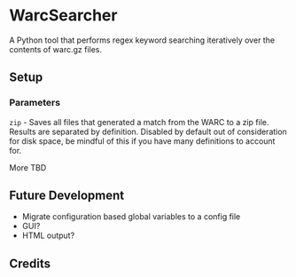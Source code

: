 # WarcSearcher
A Python tool that performs regex keyword searching iteratively over the contents of warc.gz files.

## Setup
### Parameters
`zip` - Saves all files that generated a match from the WARC to a zip file. Results are separated by definition. Disabled by default out of consideration for disk space, be mindful of this if you have many definitions to account for.

More TBD

## Future Development
* Migrate configuration based global variables to a config file
* GUI?
* HTML output?

## Credits
